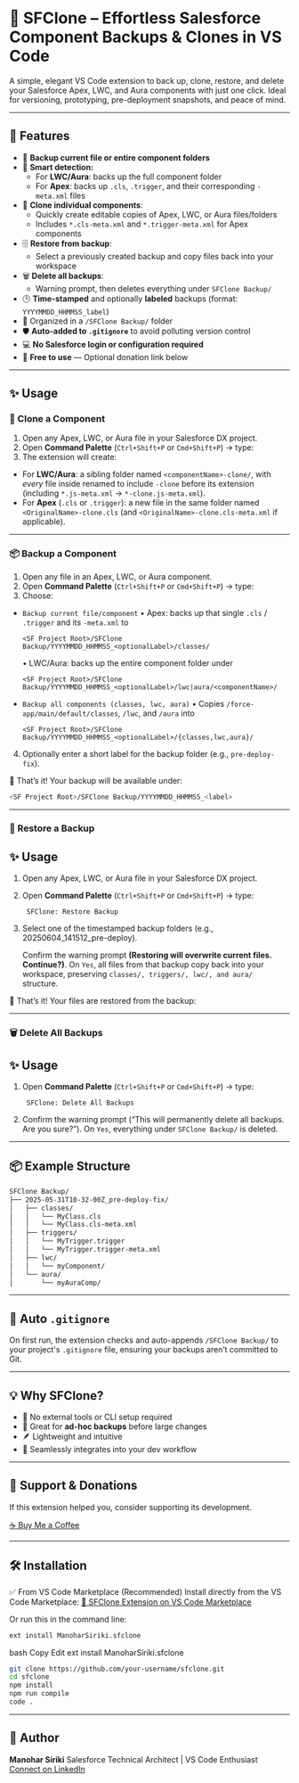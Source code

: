 # 🌟 SFClone – Effortless Salesforce Component Backups & Clones in VS Code

A simple, elegant VS Code extension to back up, clone, restore, and delete your Salesforce Apex, LWC, and Aura components with just one click. Ideal for versioning, prototyping, pre-deployment snapshots, and peace of mind.

---

## 🚀 Features

- 📁 **Backup current file or entire component folders**
- 🧠 **Smart detection:**
  - For **LWC/Aura**: backs up the full component folder
  - For **Apex**: backs up `.cls`, `.trigger`, and their corresponding `-meta.xml` files
- 🔄 **Clone individual components**:
  - Quickly create editable copies of Apex, LWC, or Aura files/folders
  - Includes `*.cls-meta.xml` and `*.trigger-meta.xml` for Apex components
- 🗄️ **Restore from backup**:
  - Select a previously created backup and copy files back into your workspace
- 🗑️ **Delete all backups**:
  - Warning prompt, then deletes everything under `SFClone Backup/`
- 🕒 **Time-stamped** and optionally **labeled** backups (format: `YYYYMMDD_HHMMSS_label`)
- 📂 Organized in a `/SFClone Backup/` folder
- 🛡️ **Auto-added to `.gitignore`** to avoid polluting version control
- 💻 **No Salesforce login or configuration required**
- 🎁 **Free to use** — Optional donation link below

---

## ✨ Usage

### 🔁 Clone a Component

1. Open any Apex, LWC, or Aura file in your Salesforce DX project.
2. Open **Command Palette** (`Ctrl+Shift+P` or `Cmd+Shift+P`) → type:
3. The extension will create:
- For **LWC/Aura**: a sibling folder named `<componentName>-clone/`, with _every_ file inside renamed to include `-clone` before its extension (including `*.js-meta.xml` → `*-clone.js-meta.xml`).
- For **Apex** (`.cls` or `.trigger`): a new file in the same folder named `<OriginalName>-clone.cls` (and `<OriginalName>-clone.cls-meta.xml` if applicable).

---

### 📦 Backup a Component

1. Open any file in an Apex, LWC, or Aura component.
2. Open **Command Palette** (`Ctrl+Shift+P` or `Cmd+Shift+P`) → type:
3. Choose:
- `Backup current file/component`
  • Apex: backs up that single `.cls` / `.trigger` and its `-meta.xml` to
    ```
    <SF Project Root>/SFClone Backup/YYYYMMDD_HHMMSS_<optionalLabel>/classes/
    ```
  • LWC/Aura: backs up the entire component folder under
    ```
    <SF Project Root>/SFClone Backup/YYYYMMDD_HHMMSS_<optionalLabel>/lwc|aura/<componentName>/
    ```
- `Backup all components (classes, lwc, aura)`
  • Copies `/force-app/main/default/classes`, `/lwc`, and `/aura` into
    ```
    <SF Project Root>/SFClone Backup/YYYYMMDD_HHMMSS_<optionalLabel>/{classes,lwc,aura}/
    ```

4. Optionally enter a short label for the backup folder (e.g., `pre-deploy-fix`).

🎉 That’s it! Your backup will be available under:

```bash
<SF Project Root>/SFClone Backup/YYYYMMDD_HHMMSS_<label>
```

---



### 🔄 Restore a Backup


## ✨ Usage

1. Open any Apex, LWC, or Aura file in your Salesforce DX project.
2. Open **Command Palette** (`Ctrl+Shift+P` or `Cmd+Shift+P`) → type:

   ```
    SFClone: Restore Backup
   ```

3. Select one of the timestamped backup folders (e.g., 20250604_141512_pre-deploy).

   Confirm the warning prompt **(Restoring will overwrite current files. Continue?)**.
   On `Yes`, all files from that backup copy back into your workspace, preserving `classes/, triggers/, lwc/, and aura/` structure.

🎉 That’s it! Your files are restored from the backup:

---

### 🗑️ Delete All Backups

## ✨ Usage

1. Open **Command Palette** (`Ctrl+Shift+P` or `Cmd+Shift+P`) → type:

   ```
    SFClone: Delete All Backups
   ```

2. Confirm the warning prompt (“This will permanently delete all backups. Are you sure?”).
    On `Yes`, everything under `SFClone Backup/` is deleted.


---

## 📦 Example Structure

```bash
SFClone Backup/
├── 2025-05-31T10-32-00Z_pre-deploy-fix/
│   ├── classes/
│   │   └── MyClass.cls
│   │   └── MyClass.cls-meta.xml
│   ├── triggers/
│   │   └── MyTrigger.trigger
│   │   └── MyTrigger.trigger-meta.xml
│   ├── lwc/
│   │   └── myComponent/
│   └── aura/
│       └── myAuraComp/
```

---

## 📁 Auto `.gitignore`

On first run, the extension checks and auto-appends `/SFClone Backup/` to your project's `.gitignore` file, ensuring your backups aren’t committed to Git.

---

## 💡 Why SFClone?

- 🚫 No external tools or CLI setup required
- 🔄 Great for **ad-hoc backups** before large changes
- 🪶 Lightweight and intuitive
- 🔌 Seamlessly integrates into your dev workflow

---

## 💖 Support & Donations

If this extension helped you, consider supporting its development.

[☕ Buy Me a Coffee](https://www.buymeacoffee.com/manoharsiriki)

---

## 🛠️ Installation

✅ From VS Code Marketplace (Recommended)
Install directly from the VS Code Marketplace:
[🔗 SFClone Extension on VS Code Marketplace](https://marketplace.visualstudio.com/items?itemName=ManoharSiriki.sfclone)

Or run this in the command line:
```bash
ext install ManoharSiriki.sfclone
```

bash
Copy
Edit
ext install ManoharSiriki.sfclone

```bash
git clone https://github.com/your-username/sfclone.git
cd sfclone
npm install
npm run compile
code .
```

---

## 🧠 Author

**Manohar Siriki**
Salesforce Technical Architect | VS Code Enthusiast
[Connect on LinkedIn](https://www.linkedin.com/in/manoharsiriki)
